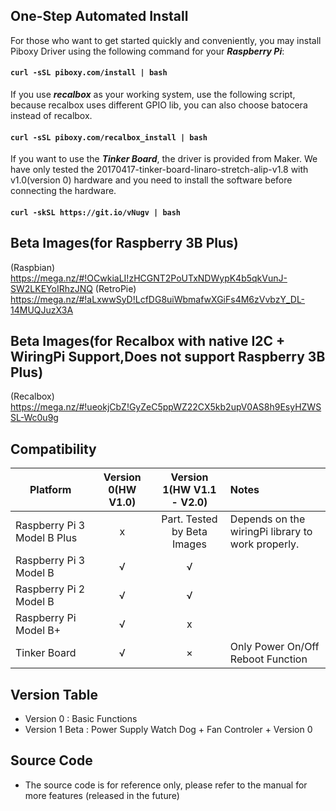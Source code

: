 ## One-Step Automated Install
For those who want to get started quickly and conveniently, you may install Piboxy Driver using the following command for your ***Raspberry Pi***:

#### `curl -sSL piboxy.com/install | bash`

If you use ***recalbox*** as your working system, use the following script, because recalbox uses different GPIO lib, you can also choose batocera instead of recalbox.

#### `curl -sSL piboxy.com/recalbox_install | bash`

If you want to use the ***Tinker Board***, the driver is provided from Maker.  We have only tested the 20170417-tinker-board-linaro-stretch-alip-v1.8 with v1.0(version 0) hardware and you need to install the software before connecting the hardware.

#### `curl -skSL https://git.io/vNugv | bash`

## Beta Images(for Raspberry 3B Plus)
 (Raspbian) https://mega.nz/#!OCwkiaLI!zHCGNT2PoUTxNDWypK4b5qkVunJ-SW2LKEYoIRhzJNQ
 (RetroPie) https://mega.nz/#!aLxwwSyD!LcfDG8uiWbmafwXGiFs4M6zVvbzY_DL-14MUQJuzX3A
## Beta Images(for Recalbox with native I2C + WiringPi Support,Does not support Raspberry 3B Plus)
 (Recalbox) https://mega.nz/#!ueokjCbZ!GyZeC5ppWZ22CX5kb2upV0AS8h9EsyHZWSSL-Wc0u9g
## Compatibility

Platform|Version 0(HW V1.0)|Version 1(HW V1.1 - V2.0)|Notes
------------------ | :----------: | :----------: | :---------
Raspberry Pi 3 Model B Plus|x|Part. Tested by Beta Images|Depends on the wiringPi library to work properly.
Raspberry Pi 3 Model B|√|√|
Raspberry Pi 2 Model B |√|√|
Raspberry Pi Model B+|√|x|
Tinker Board |√|×|Only Power On/Off Reboot Function

## Version Table

 - Version 0 : Basic Functions
 - Version 1 Beta : Power Supply Watch Dog + Fan Controler + Version 0
 
 ## Source Code

 - The source code is for reference only, please refer to the manual for more features (released in the future)
